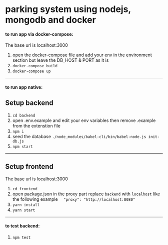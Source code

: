parking system using nodejs, mongodb and docker
=============

#### to run app via docker-compose:

The base url is localhost:3000 

1. open the docker-compose file and add your env in the environment section but leave the DB_HOST & PORT as it is
2. `docker-compose build`
3. `docker-compose up`

----

#### to run app native:

## Setup backend

1. `cd backend`
2. open .env.example and edit your env variables then remove .example from the extenstion file        
3. `npm i`
4. seed the database `./node_modules/babel-cli/bin/babel-node.js init-db.js`
5. `npm start`
----

## Setup frontend

The base url is localhost:3000 

1. `cd frontend`
2. open package.json in the proxy part replace `backend` with `localhost` like the following example
    ```  "proxy": "http://localhost:8080"```        
3. `yarn install`
4. `yarn start`
----

#### to test backend:

1. `npm test`
       
